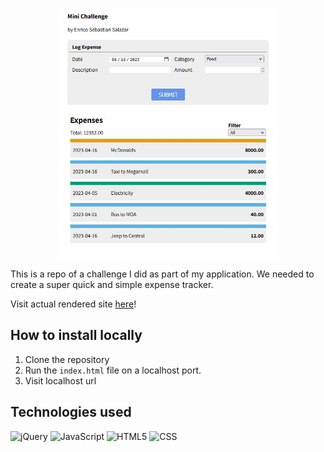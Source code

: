<p style='text-align: center;'><img src="readme-images/overview.jpg" height="400"/></p>
This is a repo of a challenge I did as part of my application. We needed to create a super quick and simple expense tracker.

Visit actual rendered site [here](https://enricosebastian.github.io/expense-tracker-challenge/)!


## How to install locally
1. Clone the repository
1. Run the `index.html` file on a localhost port.
1. Visit localhost url 

## Technologies used
[comment]: <this was taken from: https://home.aveek.io/GitHub-Profile-Badges/>
![jQuery](https://img.shields.io/badge/jQuery-0769AD.svg?style=for-the-badge&logo=jQuery&logoColor=white)
![JavaScript](https://img.shields.io/badge/JavaScript-F7DF1E.svg?style=for-the-badge&logo=JavaScript&logoColor=black)
![HTML5](https://img.shields.io/badge/HTML5-E34F26.svg?style=for-the-badge&logo=HTML5&logoColor=white)
![CSS](https://img.shields.io/badge/CSS3-1572B6.svg?style=for-the-badge&logo=CSS3&logoColor=white)